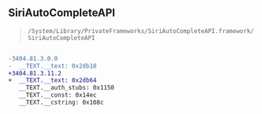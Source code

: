 ## SiriAutoCompleteAPI

> `/System/Library/PrivateFrameworks/SiriAutoCompleteAPI.framework/SiriAutoCompleteAPI`

```diff

-3404.81.3.0.0
-  __TEXT.__text: 0x2db18
+3404.81.3.11.2
+  __TEXT.__text: 0x2db64
   __TEXT.__auth_stubs: 0x1150
   __TEXT.__const: 0x14ec
   __TEXT.__cstring: 0x108c

```
